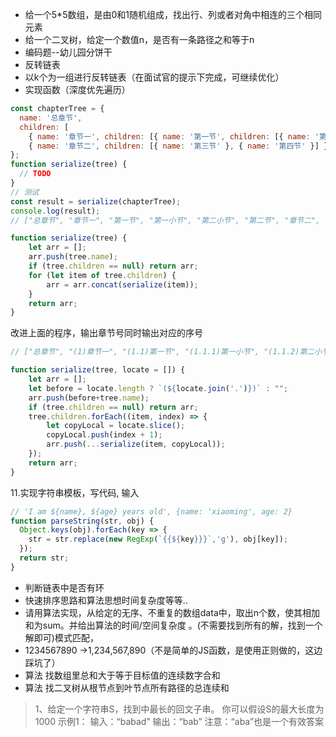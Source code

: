 * 给一个5*5数组，是由0和1随机组成，找出行、列或者对角中相连的三个相同元素
* 给一个二叉树，给定一个数值n，是否有一条路径之和等于n
* 编码题--幼儿园分饼干
* 反转链表
* 以k个为一组进行反转链表（在面试官的提示下完成，可继续优化）
* 实现函数（深度优先遍历）
```javascript
const chapterTree = {
  name: '总章节',
  children: [
    { name: '章节一', children: [{ name: '第一节', children: [{ name: '第一小节' }, { name: '第二小节' }] }, { name: '第二节' }] },
    { name: '章节二', children: [{ name: '第三节' }, { name: '第四节' }] }]
};
function serialize(tree) {
  // TODO
}
// 测试
const result = serialize(chapterTree);
console.log(result);
// ["总章节", "章节一", "第一节", "第一小节", "第二小节", "第二节", "章节二", "第三节", "第四节"]

function serialize(tree) {
    let arr = [];
    arr.push(tree.name);
    if (tree.children == null) return arr;
    for (let item of tree.children) {
        arr = arr.concat(serialize(item));
    }
    return arr;
}
```
改进上面的程序，输出章节号同时输出对应的序号
```javascript
// ["总章节", "(1)章节一", "(1.1)第一节", "(1.1.1)第一小节", "(1.1.2)第二小节", "(1.2)第二节", "(2)章节二", "(2.1)第三节", "(2.2)第四节"]

function serialize(tree, locate = []) {
    let arr = [];
    let before = locate.length ? `(${locate.join('.')})` : "";
    arr.push(before+tree.name);
    if (tree.children == null) return arr;
    tree.children.forEach((item, index) => {
        let copyLocal = locate.slice();
        copyLocal.push(index + 1);
        arr.push(...serialize(item, copyLocal));
    });
    return arr;
}
```
11.实现字符串模板，写代码, 输入
```javascript 
// 'I am ${name}, ${age} years old', {name: 'xiaoming', age: 2}
function parseString(str, obj) {
  Object.keys(obj).forEach(key => {
    str = str.replace(new RegExp(`{{${key}}}`,'g'), obj[key]);
  });
  return str;
}
```
* 判断链表中是否有环
* 快速排序思路和算法思想时间复杂度等等..
* 请用算法实现，从给定的无序、不重复的数组data中，取出n个数，使其相加和为sum。并给出算法的时间/空间复杂度 。(不需要找到所有的解，找到一个解即可)模式匹配，
* 1234567890 ->1,234,567,890（不是简单的JS函数，是使用正则做的，这边踩坑了）
 * 算法 找数组里总和大于等于目标值的连续数字合和
* 算法 找二叉树从根节点到叶节点所有路径的总连续和
> 
> 1、给定一个字符串S，找到中最长的回文子串。
> 你可以假设S的最大长度为1000
> 示例1：
> 输入：“babad”
> 输出：“bab”
> 注意：“aba”也是一个有效答案